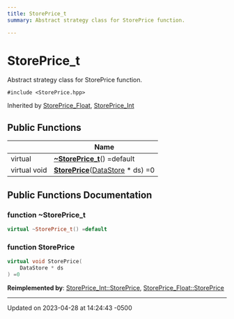 ```yaml
---
title: StorePrice_t
summary: Abstract strategy class for StorePrice function. 

---
```


# StorePrice_t



Abstract strategy class for StorePrice function. 


`#include <StorePrice.hpp>`

Inherited by [StorePrice_Float](Classes/class_store_price___float.md), [StorePrice_Int](Classes/class_store_price___int.md)

## Public Functions

|                | Name           |
| -------------- | -------------- |
| virtual | **[~StorePrice_t](Classes/class_store_price__t.md#function-~storeprice-t)**() =default |
| virtual void | **[StorePrice](Classes/class_store_price__t.md#function-storeprice)**([DataStore](Classes/class_data_store.md) * ds) =0 |

## Public Functions Documentation

### function ~StorePrice_t

```cpp
virtual ~StorePrice_t() =default
```


### function StorePrice

```cpp
virtual void StorePrice(
    DataStore * ds
) =0
```


**Reimplemented by**: [StorePrice_Int::StorePrice](Classes/class_store_price___int.md#function-storeprice), [StorePrice_Float::StorePrice](Classes/class_store_price___float.md#function-storeprice)


-------------------------------

Updated on 2023-04-28 at 14:24:43 -0500